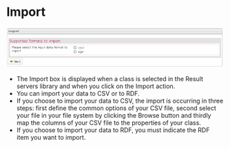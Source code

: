 <!--
parent:
    title: Deliveries
author:
    - 'Jérôme Bogaerts'
created_at: '2012-03-29 16:05:29'
updated_at: '2013-03-13 14:21:54'
tags:
    - Deliveries
-->

Import
======

![](../resources/resultservers-import1.png)

-   The Import box is displayed when a class is selected in the Result servers library and when you click on the Import action.
-   You can import your data to CSV or to RDF.
-   If you choose to import your data to CSV, the import is occurring in three steps: first define the common options of your CSV file, second select your file in your file system by clicking the Browse button and thirdly map the columns of your CSV file to the properties of your class.
-   If you choose to import your data to RDF, you must indicate the RDF item you want to import.


